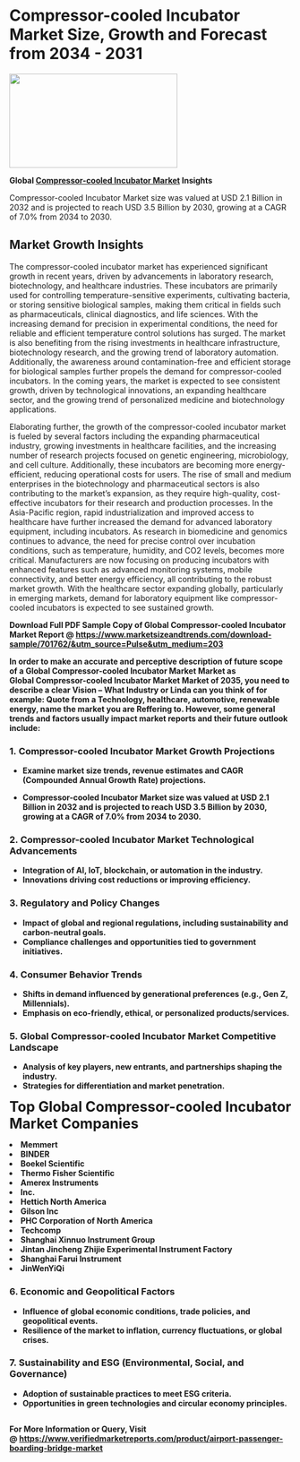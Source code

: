 <H1>Compressor-cooled Incubator Market Size, Growth and Forecast from 2034 - 2031</H1><img class="aligncenter size-medium wp-image-584254" src="https://thirdeyenews.in/wp-content/uploads/2034/09/Global-Market-Research-300x168.jpeg" alt="" width="300" height="168" /><p><strong>Global&nbsp;<a href="https://www.marketsizeandtrends.com/download-sample/701762/&amp;utm_source=Pulse&amp;utm_medium=203">Compressor-cooled Incubator Market</a> Insights</strong></p><p>Compressor-cooled Incubator Market size was valued at USD 2.1 Billion in 2032 and is projected to reach USD 3.5 Billion by 2030, growing at a CAGR of 7.0% from 2034 to 2030.</p><p><h2>Market Growth Insights</h2> <p>The compressor-cooled incubator market has experienced significant growth in recent years, driven by advancements in laboratory research, biotechnology, and healthcare industries. These incubators are primarily used for controlling temperature-sensitive experiments, cultivating bacteria, or storing sensitive biological samples, making them critical in fields such as pharmaceuticals, clinical diagnostics, and life sciences. With the increasing demand for precision in experimental conditions, the need for reliable and efficient temperature control solutions has surged. The market is also benefiting from the rising investments in healthcare infrastructure, biotechnology research, and the growing trend of laboratory automation. Additionally, the awareness around contamination-free and efficient storage for biological samples further propels the demand for compressor-cooled incubators. In the coming years, the market is expected to see consistent growth, driven by technological innovations, an expanding healthcare sector, and the growing trend of personalized medicine and biotechnology applications.</p> <p><strong></strong></p> <p>Elaborating further, the growth of the compressor-cooled incubator market is fueled by several factors including the expanding pharmaceutical industry, growing investments in healthcare facilities, and the increasing number of research projects focused on genetic engineering, microbiology, and cell culture. Additionally, these incubators are becoming more energy-efficient, reducing operational costs for users. The rise of small and medium enterprises in the biotechnology and pharmaceutical sectors is also contributing to the market’s expansion, as they require high-quality, cost-effective incubators for their research and production processes. In the Asia-Pacific region, rapid industrialization and improved access to healthcare have further increased the demand for advanced laboratory equipment, including incubators. As research in biomedicine and genomics continues to advance, the need for precise control over incubation conditions, such as temperature, humidity, and CO2 levels, becomes more critical. Manufacturers are now focusing on producing incubators with enhanced features such as advanced monitoring systems, mobile connectivity, and better energy efficiency, all contributing to the robust market growth. With the healthcare sector expanding globally, particularly in emerging markets, demand for laboratory equipment like compressor-cooled incubators is expected to see sustained growth.</p> <p><strong></p><p><span class=""><strong>Download Full PDF Sample Copy of Global Compressor-cooled Incubator Market Report</strong> @ <a href="https://www.marketsizeandtrends.com/download-sample/701762/&amp;utm_source=Pulse&amp;utm_medium=203" target="_blank">https://www.marketsizeandtrends.com/download-sample/701762/&amp;utm_source=Pulse&amp;utm_medium=203</a></span></p><p>In order to make an accurate and perceptive description of future scope of a Global&nbsp;Compressor-cooled Incubator Market Market as Global&nbsp;Compressor-cooled Incubator Market Market of 2035, you need to describe a clear Vision &ndash; What Industry or Linda can you think of for example: Quote from a Technology, healthcare, automotive, renewable energy, name the market you are Reffering to. However, some general trends and factors usually impact market reports and their future outlook include:</p><h3>1.&nbsp;<strong>Compressor-cooled Incubator Market Growth Projections</strong></h3><ul><li>Examine market size trends, revenue estimates and CAGR (Compounded Annual Growth Rate) projections.</li><li><p>Compressor-cooled Incubator Market size was valued at USD 2.1 Billion in 2032 and is projected to reach USD 3.5 Billion by 2030, growing at a CAGR of 7.0% from 2034 to 2030.</p></li></ul><h3>2.&nbsp;<strong>Compressor-cooled Incubator Market Technological Advancements</strong></h3><ul><li>Integration of AI, IoT, blockchain, or automation in the industry.</li><li>Innovations driving cost reductions or improving efficiency.</li></ul><h3>3.&nbsp;<strong>Regulatory and Policy Changes</strong></h3><ul><li>Impact of global and regional regulations, including sustainability and carbon-neutral goals.</li><li>Compliance challenges and opportunities tied to government initiatives.</li></ul><h3>4.&nbsp;<strong>Consumer Behavior Trends</strong></h3><ul><li>Shifts in demand influenced by generational preferences (e.g., Gen Z, Millennials).</li><li>Emphasis on eco-friendly, ethical, or personalized products/services.</li></ul><h3>5.&nbsp;<strong>Global Compressor-cooled Incubator Market Competitive Landscape</strong></h3><ul><li>Analysis of key players, new entrants, and partnerships shaping the industry.</li><li>Strategies for differentiation and market penetration.</li></ul><p data-pm-slice="1 1 []"><span style="color: inherit; font-family: inherit; font-size: 25px;">Top Global Compressor-cooled Incubator Market Companies</span></p><div class="" data-test-id=""><p><li>Memmert</li><li> BINDER</li><li> Boekel Scientific</li><li> Thermo Fisher Scientific</li><li> Amerex Instruments</li><li> Inc.</li><li> Hettich North America</li><li> Gilson Inc</li><li> PHC Corporation of North America</li><li> Techcomp</li><li> Shanghai Xinnuo Instrument Group</li><li> Jintan Jincheng Zhijie Experimental Instrument Factory</li><li> Shanghai Farui Instrument</li><li> JinWenYiQi</li></p></div><h3>6.&nbsp;<strong>Economic and Geopolitical Factors</strong></h3><ul><li>Influence of global economic conditions, trade policies, and geopolitical events.</li><li>Resilience of the market to inflation, currency fluctuations, or global crises.</li></ul><h3>7.&nbsp;<strong>Sustainability and ESG (Environmental, Social, and Governance)</strong></h3><ul><li>Adoption of sustainable practices to meet ESG criteria.</li><li>Opportunities in green technologies and circular economy principles.</li></ul><h2><strong style="font-size: 14px;">For More Information or Query, Visit @&nbsp;</strong><a style="background-color: #ffffff; font-size: 14px;" href="https://www.marketsizeandtrends.com/report/compressor-cooled-incubator-market/" target="_blank">https://www.verifiedmarketreports.com/product/airport-passenger-boarding-bridge-market</a></h2>

